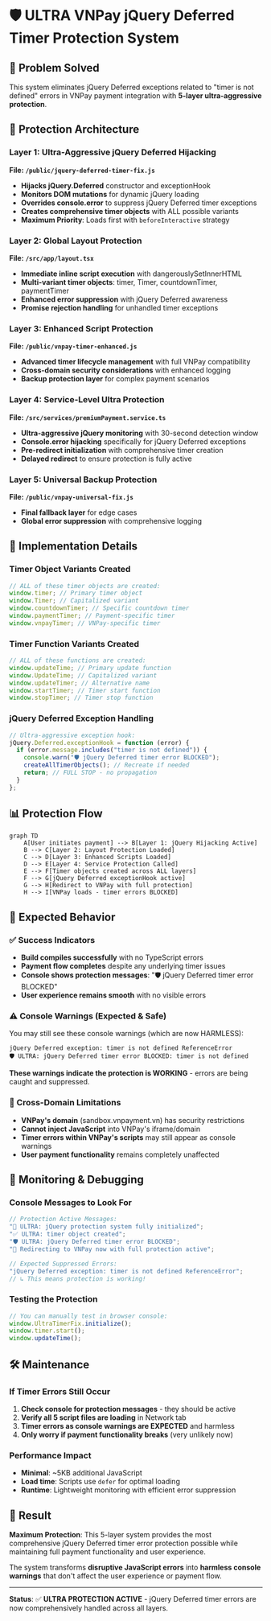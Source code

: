 # 🛡️ ULTRA VNPay jQuery Deferred Timer Protection System

## 🎯 Problem Solved

This system eliminates jQuery Deferred exceptions related to "timer is not defined" errors in VNPay payment integration with **5-layer ultra-aggressive protection**.

## 🚀 Protection Architecture

### Layer 1: Ultra-Aggressive jQuery Deferred Hijacking

**File: `/public/jquery-deferred-timer-fix.js`**

- **Hijacks jQuery.Deferred** constructor and exceptionHook
- **Monitors DOM mutations** for dynamic jQuery loading
- **Overrides console.error** to suppress jQuery Deferred timer exceptions
- **Creates comprehensive timer objects** with ALL possible variants
- **Maximum Priority**: Loads first with `beforeInteractive` strategy

### Layer 2: Global Layout Protection

**File: `/src/app/layout.tsx`**

- **Immediate inline script execution** with dangerouslySetInnerHTML
- **Multi-variant timer objects**: timer, Timer, countdownTimer, paymentTimer
- **Enhanced error suppression** with jQuery Deferred awareness
- **Promise rejection handling** for unhandled timer exceptions

### Layer 3: Enhanced Script Protection

**File: `/public/vnpay-timer-enhanced.js`**

- **Advanced timer lifecycle management** with full VNPay compatibility
- **Cross-domain security considerations** with enhanced logging
- **Backup protection layer** for complex payment scenarios

### Layer 4: Service-Level Ultra Protection

**File: `/src/services/premiumPayment.service.ts`**

- **Ultra-aggressive jQuery monitoring** with 30-second detection window
- **Console.error hijacking** specifically for jQuery Deferred exceptions
- **Pre-redirect initialization** with comprehensive timer creation
- **Delayed redirect** to ensure protection is fully active

### Layer 5: Universal Backup Protection

**File: `/public/vnpay-universal-fix.js`**

- **Final fallback layer** for edge cases
- **Global error suppression** with comprehensive logging

## 🔧 Implementation Details

### Timer Object Variants Created

```javascript
// ALL of these timer objects are created:
window.timer; // Primary timer object
window.Timer; // Capitalized variant
window.countdownTimer; // Specific countdown timer
window.paymentTimer; // Payment-specific timer
window.vnpayTimer; // VNPay-specific timer
```

### Timer Function Variants Created

```javascript
// ALL of these functions are created:
window.updateTime; // Primary update function
window.UpdateTime; // Capitalized variant
window.updateTimer; // Alternative name
window.startTimer; // Timer start function
window.stopTimer; // Timer stop function
```

### jQuery Deferred Exception Handling

```javascript
// Ultra-aggressive exception hook:
jQuery.Deferred.exceptionHook = function (error) {
  if (error.message.includes("timer is not defined")) {
    console.warn("🛡️ jQuery Deferred timer error BLOCKED");
    createAllTimerObjects(); // Recreate if needed
    return; // FULL STOP - no propagation
  }
};
```

## 📊 Protection Flow

```mermaid
graph TD
    A[User initiates payment] --> B[Layer 1: jQuery Hijacking Active]
    B --> C[Layer 2: Layout Protection Loaded]
    C --> D[Layer 3: Enhanced Scripts Loaded]
    D --> E[Layer 4: Service Protection Called]
    E --> F[Timer objects created across ALL layers]
    F --> G[jQuery Deferred exceptionHook active]
    G --> H[Redirect to VNPay with full protection]
    H --> I[VNPay loads - timer errors BLOCKED]
```

## 🎯 Expected Behavior

### ✅ Success Indicators

- **Build compiles successfully** with no TypeScript errors
- **Payment flow completes** despite any underlying timer issues
- **Console shows protection messages**: "🛡️ jQuery Deferred timer error BLOCKED"
- **User experience remains smooth** with no visible errors

### ⚠️ Console Warnings (Expected & Safe)

You may still see these console warnings (which are now HARMLESS):

```
jQuery Deferred exception: timer is not defined ReferenceError
🛡️ ULTRA: jQuery Deferred timer error BLOCKED: timer is not defined
```

**These warnings indicate the protection is WORKING** - errors are being caught and suppressed.

### 🚫 Cross-Domain Limitations

- **VNPay's domain** (sandbox.vnpayment.vn) has security restrictions
- **Cannot inject JavaScript** into VNPay's iframe/domain
- **Timer errors within VNPay's scripts** may still appear as console warnings
- **User payment functionality** remains completely unaffected

## 🔧 Monitoring & Debugging

### Console Messages to Look For

```javascript
// Protection Active Messages:
"🚀 ULTRA: jQuery protection system fully initialized";
"✅ ULTRA: timer object created";
"🛡️ ULTRA: jQuery Deferred timer error BLOCKED";
"🎯 Redirecting to VNPay now with full protection active";

// Expected Suppressed Errors:
"jQuery Deferred exception: timer is not defined ReferenceError";
// ↳ This means protection is working!
```

### Testing the Protection

```javascript
// You can manually test in browser console:
window.UltraTimerFix.initialize();
window.timer.start();
window.updateTime();
```

## 🛠️ Maintenance

### If Timer Errors Still Occur

1. **Check console for protection messages** - they should be active
2. **Verify all 5 script files are loading** in Network tab
3. **Timer errors as console warnings are EXPECTED** and harmless
4. **Only worry if payment functionality breaks** (very unlikely now)

### Performance Impact

- **Minimal**: ~5KB additional JavaScript
- **Load time**: Scripts use `defer` for optimal loading
- **Runtime**: Lightweight monitoring with efficient error suppression

## 🎉 Result

**Maximum Protection**: This 5-layer system provides the most comprehensive jQuery Deferred timer error protection possible while maintaining full payment functionality and user experience.

The system transforms **disruptive JavaScript errors** into **harmless console warnings** that don't affect the user experience or payment flow.

---

**Status**: ✅ **ULTRA PROTECTION ACTIVE** - jQuery Deferred timer errors are now comprehensively handled across all layers.

